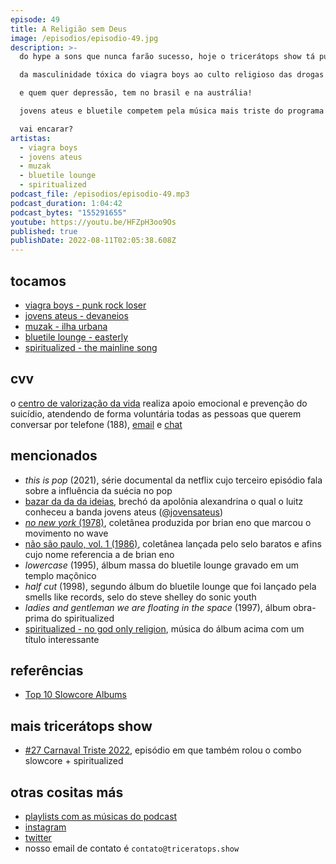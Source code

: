 ```yaml
---
episode: 49
title: A Religião sem Deus
image: /episodios/episodio-49.jpg
description: >-
  do hype a sons que nunca farão sucesso, hoje o tricerátops show tá puto.

  da masculinidade tóxica do viagra boys ao culto religioso das drogas dos tiozinhos místicos da spiritualized.

  e quem quer depressão, tem no brasil e na austrália!

  jovens ateus e bluetile competem pela música mais triste do programa de hoje.

  vai encarar?
artistas:
  - viagra boys
  - jovens ateus
  - muzak
  - bluetile lounge
  - spiritualized
podcast_file: /episodios/episodio-49.mp3
podcast_duration: 1:04:42
podcast_bytes: "155291655"
youtube: https://youtu.be/HFZpH3oo9Os
published: true
publishDate: 2022-08-11T02:05:38.608Z
---
```

## tocamos
* [viagra boys - punk rock loser](https://www.youtube.com/watch?v=QEfDazTZSPQ)
* [jovens ateus - devaneios](https://www.youtube.com/watch?v=UI7nyOF9CBY)
* [muzak - ilha urbana](https://www.youtube.com/watch?v=0FRfyAXnWV8)
* [bluetile lounge - easterly](https://www.youtube.com/watch?v=KtzClyThRZw)
* [spiritualized - the mainline song](https://www.youtube.com/watch?v=hze3Su59kFE)

## cvv
o [centro de valorização da vida](https://www.cvv.org.br/) realiza apoio emocional e prevenção do suicídio, atendendo de forma voluntária todas as pessoas que querem conversar por telefone (188), [email](https://www.cvv.org.br/e-mail/) e [chat](https://www.cvv.org.br/chat/)

## mencionados
* *this is pop* (2021), série documental da netflix cujo terceiro episódio fala sobre a influência da suécia no pop
* [bazar da da da ideias](https://www.instagram.com/dadadaideias/), brechó da apolônia alexandrina o qual o luitz conheceu a banda jovens ateus ([@jovensateus](https://www.instagram.com/jovensateus/))
* [*no new york* (1978)](https://en.wikipedia.org/wiki/No_New_York), coletânea produzida por brian eno que marcou o movimento no wave
* [não são paulo, vol. 1 (1986)](https://en.wikipedia.org/wiki/N%C3%A3o_S%C3%A3o_Paulo,_Vol._1), coletânea lançada pelo selo baratos e afins cujo nome referencia a de brian eno
* *lowercase* (1995), álbum massa do bluetile lounge gravado em um templo maçônico
* *half cut* (1998), segundo álbum do bluetile lounge que foi lançado pela smells like records, selo do steve shelley do sonic youth
* *ladies and gentleman we are floating in the space* (1997), álbum obra-prima do spiritualized
* [spiritualized - no god only religion](https://www.youtube.com/watch?v=lE0lBbBNR1Q), música do álbum acima com um título interessante 

## referências
* [Top 10 Slowcore Albums](https://www.liveabout.com/top-slowcore-albums-94528)

## mais tricerátops show
* [#27 Carnaval Triste 2022](https://www.triceratops.show/episodios/27/), episódio em que também rolou o combo slowcore + spiritualized

## otras cositas más
* [playlists com as músicas do podcast](https://www.triceratops.show/playlists/)
* [instagram](https://www.instagram.com/triceratops.show/)
* [twitter](https://twitter.com/TriceratopsShow/)
* nosso email de contato é `contato@triceratops.show`
